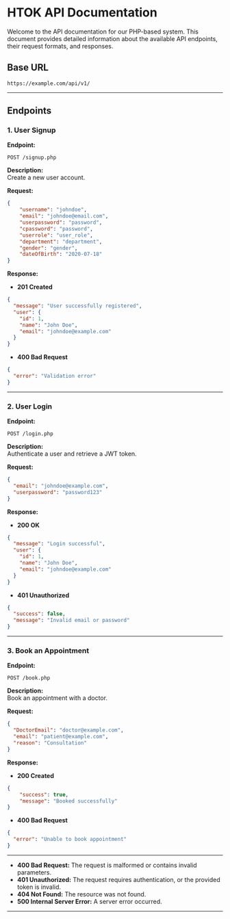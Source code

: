 # HTOK API Documentation

Welcome to the API documentation for our PHP-based system. This document provides detailed information about the available API endpoints, their request formats, and responses.

## Base URL
```
https://example.com/api/v1/
```

---

## Endpoints

### 1. User Signup

**Endpoint:**

```
POST /signup.php
```

**Description:**  
Create a new user account.

**Request:**

```json
{
    "username": "johndoe",
    "email": "johndoe@email.com",
    "userpassword": "password",
    "cpassword": "password",
    "userrole": "user_role",
    "department": "department",
    "gender": "gender",
    "dateOfBirth": "2020-07-18"
}
```

**Response:**

- **201 Created**

```json
{
  "message": "User successfully registered",
  "user": {
    "id": 1,
    "name": "John Doe",
    "email": "johndoe@example.com"
  }
}
```

- **400 Bad Request**

```json
{
  "error": "Validation error"
}
```

---

### 2. User Login

**Endpoint:**

```
POST /login.php
```

**Description:**  
Authenticate a user and retrieve a JWT token.

**Request:**

```json
{
  "email": "johndoe@example.com",
  "userpassword": "password123"
}
```

**Response:**

- **200 OK**

```json
{
  "message": "Login successful",
  "user": {
    "id": 1,
    "name": "John Doe",
    "email": "johndoe@example.com"
  }
}
```

- **401 Unauthorized**

```json
{
  "success": false,
  "message": "Invalid email or password"
}
```

---

### 3. Book an Appointment

**Endpoint:**

```
POST /book.php
```

**Description:**  
Book an appointment with a doctor.

**Request:**

```json
{
  "DoctorEmail": "doctor@example.com",
  "email": "patient@example.com",
  "reason": "Consultation"
}
```

**Response:**

- **200 Created**

```json
{
    "success": true,
    "message": "Booked successfully"
}
```

- **400 Bad Request**

```json
{
  "error": "Unable to book appointment"
}
```

---



- **400 Bad Request:** The request is malformed or contains invalid parameters.
- **401 Unauthorized:** The request requires authentication, or the provided token is invalid.
- **404 Not Found:** The resource was not found.
- **500 Internal Server Error:** A server error occurred.

---

